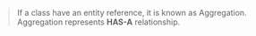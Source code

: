 > If a class have an entity reference, it is known as Aggregation. Aggregation represents **HAS-A** relationship.